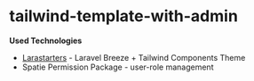 # tailwind-template-with-admin

**Used Technologies**

- [Larastarters](https://github.com/LaravelDaily/Larastarters) - Laravel Breeze + Tailwind Components Theme
- Spatie Permission Package - user-role management
